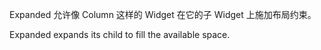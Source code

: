 Expanded 允许像 Column 这样的 Widget 在它的子 Widget 上施加布局约束。

Expanded expands its child to fill the available space.